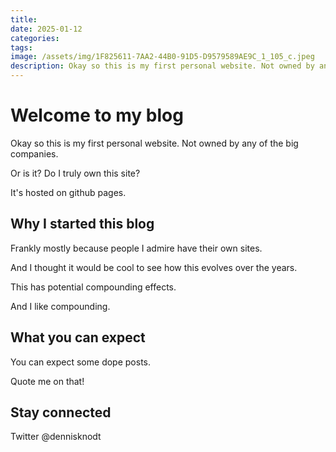 ```yaml
---
title: 
date: 2025-01-12
categories: 
tags:
image: /assets/img/1F825611-7AA2-44B0-91D5-D9579589AE9C_1_105_c.jpeg
description: Okay so this is my first personal website. Not owned by any of the big companies.
---
```

# Welcome to my blog

Okay so this is my first personal website. Not owned by any of the big companies.

Or is it? Do I truly own this site?

It's hosted on github pages.

## Why I started this blog
Frankly mostly because people I admire have their own sites. 

And I thought it would be cool to see how this evolves over the years.

This has potential compounding effects.

And I like compounding.
## What you can expect
You can expect some dope posts.

Quote me on that!

## Stay connected
Twitter @dennisknodt